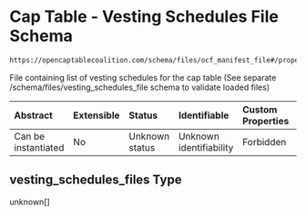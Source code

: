 # Cap Table - Vesting Schedules File Schema

```txt
https://opencaptablecoalition.com/schema/files/ocf_manifest_file#/properties/vesting_schedules_files
```

File containing list of vesting schedules for the cap table (See separate /schema/files/vesting_schedules_file schema to validate loaded files)

| Abstract            | Extensible | Status         | Identifiable            | Custom Properties | Additional Properties | Access Restrictions | Defined In                                                                                            |
| :------------------ | :--------- | :------------- | :---------------------- | :---------------- | :-------------------- | :------------------ | :---------------------------------------------------------------------------------------------------- |
| Can be instantiated | No         | Unknown status | Unknown identifiability | Forbidden         | Allowed               | none                | [OCFManifestFile.schema.json*](../../schema/files/OCFManifestFile.schema.json "open original schema") |

## vesting_schedules_files Type

unknown\[]
